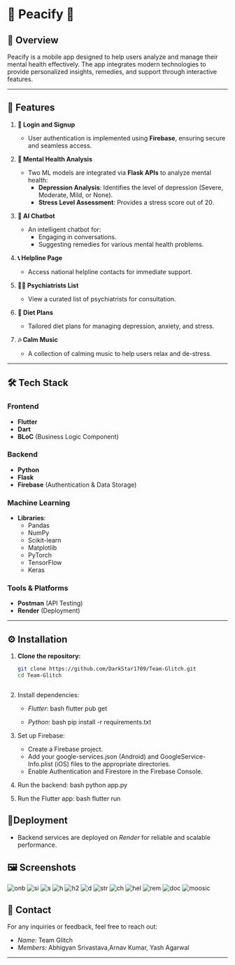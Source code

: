 # 🌸 **Peacify** 🌸

## 📜 **Overview**
Peacify is a mobile app designed to help users analyze and manage their mental health effectively. The app integrates modern technologies to provide personalized insights, remedies, and support through interactive features.

---

## 🌟 **Features**

1. **🛂 Login and Signup**
   - User authentication is implemented using **Firebase**, ensuring secure and seamless access.

2. **🧠 Mental Health Analysis**
   - Two ML models are integrated via **Flask APIs** to analyze mental health:
     - **Depression Analysis**: Identifies the level of depression (Severe, Moderate, Mild, or None).
     - **Stress Level Assessment**: Provides a stress score out of 20.

3. **🤖 AI Chatbot**
   - An intelligent chatbot for:
     - Engaging in conversations.
     - Suggesting remedies for various mental health problems.

4. **📞 Helpline Page**
   - Access national helpline contacts for immediate support.

5. **🧑‍⚕️ Psychiatrists List**
   - View a curated list of psychiatrists for consultation.

6. **🥗 Diet Plans**
   - Tailored diet plans for managing depression, anxiety, and stress.

7. **🎶 Calm Music**
   - A collection of calming music to help users relax and de-stress.

---

## 🛠️ **Tech Stack**

### **Frontend**
- **Flutter**  
- **Dart**  
- **BLoC** (Business Logic Component)

### **Backend**
- **Python**  
- **Flask**  
- **Firebase** (Authentication & Data Storage)

### **Machine Learning**
- **Libraries**:
  - Pandas
  - NumPy
  - Scikit-learn
  - Matplotlib
  - PyTorch
  - TensorFlow
  - Keras

### **Tools & Platforms**
- **Postman** (API Testing)
- **Render** (Deployment)

---

## ⚙️ **Installation**

1. **Clone the repository:**
   ```bash
   git clone https://github.com/DarkStar1709/Team-Glitch.git
   cd Team-Glitch

   

2. Install dependencies:
   - *Flutter*:
     bash
     flutter pub get
     
   - *Python*:
     bash
     pip install -r requirements.txt
     

3. Set up Firebase:
   - Create a Firebase project.
   - Add your google-services.json (Android) and GoogleService-Info.plist (iOS) files to the appropriate directories.
   - Enable Authentication and Firestore in the Firebase Console.

4. Run the backend:
   bash
   python app.py
   

5. Run the Flutter app:
   bash
   flutter run
   

## 🚀Deployment
- Backend services are deployed on *Render* for reliable and scalable performance.

## 🖼️ Screenshots
![onb](https://github.com/user-attachments/assets/022f9f75-50ad-40d2-b2f2-309ed14fc3a5)
![si](https://github.com/user-attachments/assets/60e0a768-48d8-42cf-b49b-79c7936b7e56)
![s](https://github.com/user-attachments/assets/17b84ceb-b67d-4cca-9dfb-33320aff4ace)
![h](https://github.com/user-attachments/assets/8200c512-6dbc-4cd6-acc3-95a2b36b9c62)
![h2](https://github.com/user-attachments/assets/30439f29-e667-4db6-99ea-80312ca29829)
![d](https://github.com/user-attachments/assets/7396d398-6237-49c1-bf38-f0409a25d490)
![str](https://github.com/user-attachments/assets/0dcda192-f7ec-46f9-ac9b-9d8e1304b3d7)
![ch](https://github.com/user-attachments/assets/b8b4e760-f5aa-4f30-a8b4-27b7cfe84d78)
![hel](https://github.com/user-attachments/assets/2b1e5468-0232-449a-9992-678d9378f1ca)
![rem](https://github.com/user-attachments/assets/7f841884-a4ca-4235-9251-971f7358b768)
![doc](https://github.com/user-attachments/assets/5225f6d5-1a1d-4d3f-a516-be0cec31753f)
![moosic](https://github.com/user-attachments/assets/fb4fb7cf-5bfa-438b-9cfb-f3f2e53e678c)

## 📧 Contact
For any inquiries or feedback, feel free to reach out:
- *Name:* Team Glitch
- *Members:* Abhigyan Srivastava,Arnav Kumar, Yash Agarwal

---
